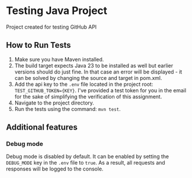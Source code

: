 # Testing Java Project

Project created for testing GitHub API

## How to Run Tests
1. Make sure you have Maven installed. 
2. The build target expects Java 23 to be installed as well but earlier versions should do just fine. In that case an error will be displayed - it can be solved by changing the source and target in pom.xml.
3. Add the api key to the `.env` file located in the project root: `TEST_GITHUB_TOKEN={KEY}`. I've provided a test token for you in the email for the sake of simplifying the verification of this assignment.
4. Navigate to the project directory.
5. Run the tests using the command: `mvn test`.

## Additional features
### Debug mode
Debug mode is disabled by default. It can be enabled by setting the `DEBUG_MODE` key in the `.env` file to `true`. As a result, all requests and responses will be logged to the console.
